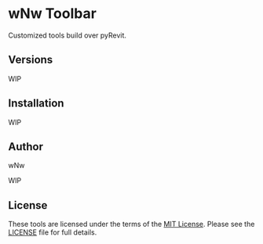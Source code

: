 # wNw Toolbar

Customized tools build over pyRevit.

## Versions

WIP


## Installation

WIP


## Author

wNw

WIP


## License

These tools are licensed under the terms of the [MIT License](http://opensource.org/licenses/MIT).
Please see the [LICENSE](LICENSE) file for full details.
